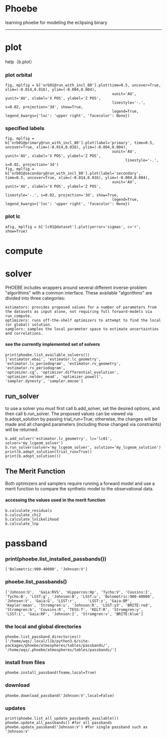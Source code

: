 # Phoebe
learning phoebe for modeling the eclipsing binary

---------------
# plot
help（b.plot）
### plot orbital
    fig, mplfig = b['orb01@run_with_incl_80'].plot(time=0.5, uncover=True, xlim=(-0.014,0.016), ylim=(-0.004,0.004), 
                                                    xunit='AU', yunit='AU', xlabel='X POS', ylabel='Z POS', 
                                                    linestyle='-.', s=0.02, projection='3d', show=True,
                                                    legend=True, legend_kwargs={'loc': 'upper right', 'facecolor': None})
### specified labels                          
    fig, mplfig = b['orb01@primary@run_with_incl_80'].plot(label='primary', time=0.5, uncover=True, xlim=(-0.014,0.016), ylim=(-0.004,0.004), 
                                                    xunit='AU', yunit='AU', xlabel='X POS', ylabel='Z POS',
                                                          linestyle='-.', s=0.02, projection='3d')
    fig, mplfig = b['orb01@secondary@run_with_incl_80'].plot(label='secondary', time=0.5, uncover=True, xlim=(-0.014,0.016), ylim=(-0.004,0.004), 
                                                    xunit='AU', yunit='AU', xlabel='X POS', ylabel='Z POS', 
                                                             linestyle='-.', s=0.02, projection='3d', show=True, 
                                                    legend=True, legend_kwargs={'loc': 'upper right', 'facecolor': None})
### plot lc
    afig, mplfig = b['lc01@dataset'].plot(yerror='sigmas', c='r', show=True)

# compute


# solver
PHOEBE includes wrappers around several different inverse-problem "algorithms" with a common interface. These available "algorithms" are divided into three categories:
    
    estimators: provides proposed values for a number of parameters from the datasets as input alone, not requiring full forward-models via run_compute.
    optimizers: runs off-the-shelf optimizers to attempt to find the local (or global) solution.
    samplers: samples the local parameter space to estimate uncertainties and correlations.

#### see the currently implemented set of solvers 

    print(phoebe.list_available_solvers())
    ['estimator.ebai', 'estimator.lc_geometry', 'estimator.lc_periodogram', 'estimator.rv_geometry', 'estimator.rv_periodogram', 
    'optimizer.cg', 'optimizer.differential_evolution', 'optimizer.nelder_mead', 'optimizer.powell', 
    'sampler.dynesty', 'sampler.emcee']

## run_solver
to use a solver you must first call b.add_solver, set the desired options, and then call b.run_solver. The proposed values can be viewed via b.adopt_solution by passing trial_run=True; otherwise, the changes will be made and all changed parameters (including those changed via constraints) will be returned.

    b.add_solver('estimator.lc_geometry', lc='lc01', solver='my_lcgeom_solver')
    b.run_solver(solver='my_lcgeom_solver', solution='my_lcgeom_solution')
    print(b.adopt_solution(trial_run=True))
    print(b.adopt_solution())
    
## The Merit Function
Both optimizers and samplers require running a forward model and use a merit function to compare the synthetic model to the observational data.

#### accessing the values used in the merit function

    b.calculate_residuals
    b.calculate_chi2
    b.calculate_lnlikelihood
    b.calculate_lnp

# passband

### print(phoebe.list_installed_passbands())     
    ['Bolometric:900-40000', 'Johnson:V']

### phoebe.list_passbands()
    ['Johnson:U',  'Gaia:RVS', 'Hipparcos:Hp', 'Tycho:V', 'Cousins:I', 'Tycho:B', 'LSST:g', 'Johnson:B', 'LSST:u', 'Bolometric:900-40000', 'Johnson:V', 'Gaia:G', 'LSST:r',     'LSST:z', 'Gaia:BP', 'Kepler:mean', 'Stromgren:u', 'Johnson:R', 'LSST:y3', 'BRITE:red', 'Stromgren:b', 'Cousins:R', 'TESS:T', 'KELT:R', 'Stromgren:y', 'LSST:i', 'Gaia:RP', 'Johnson:I', 'Stromgren:v', 'BRITE:blue']

### the local and global directories
    phoebe.list_passband_directories()
    ['/home/wqs/.local/lib/python3.6/site-packages/phoebe/atmospheres/tables/passbands/', '/home/wqs/.phoebe/atmospheres/tables/passbands/']

### install from files
    phoebe.install_passband(fname,local=True)

### download
    phoebe.download_passband('Johnson:V',local=False)

### updates
    print(phoebe.list_all_update_passbands_available())
    phoebe.update_all_passbands() #for all passbands
    phoebe.update_passband('Johnson:V') #for single passband such as 'Johnson:V'

































































































